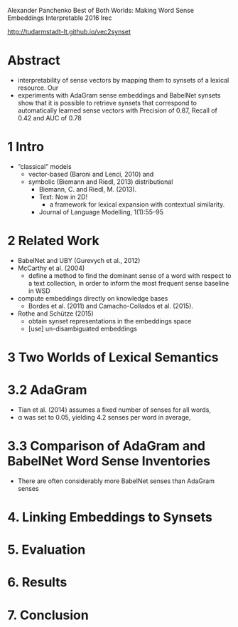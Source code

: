 Alexander Panchenko
Best of Both Worlds: Making Word Sense Embeddings Interpretable
2016 lrec

http://tudarmstadt-lt.github.io/vec2synset

# Abstract

* interpretability of sense vectors by mapping them to synsets of a lexical
resource. Our
* experiments with AdaGram sense embeddings and BabelNet synsets show that it
  is possible to retrieve synsets that correspond to automatically learned
  sense vectors with Precision of 0.87, Recall of 0.42 and AUC of 0.78

# 1 Intro

* ”classical” models
  * vector-based (Baroni and Lenci, 2010) and
  * symbolic (Biemann and Riedl, 2013) distributional
    * Biemann, C. and Riedl, M. (2013).
    * Text: Now in 2D!
      * a framework for lexical expansion with contextual similarity.
    * Journal of Language Modelling, 1(1):55–95

# 2 Related Work

* BabelNet and UBY (Gurevych et al., 2012)
* McCarthy et al. (2004)
  * define a method to find the dominant sense of a word with respect to a text
    collection, in order to inform the most frequent sense baseline in WSD
* compute embeddings directly on knowledge bases
  * Bordes et al. (2011) and Camacho-Collados et al. (2015).
* Rothe and Schütze (2015)
  * obtain synset representations in the embeddings space
  * [use] un-disambiguated embeddings

# 3 Two Worlds of Lexical Semantics

# 3.2 AdaGram

* Tian et al. (2014) assumes a fixed number of senses for all words,
* α was set to 0.05, yielding 4.2 senses per word in average,

# 3.3 Comparison of AdaGram and BabelNet Word Sense Inventories

* There are often considerably more BabelNet senses than AdaGram senses

# 4. Linking Embeddings to Synsets

# 5. Evaluation

# 6. Results

# 7. Conclusion
